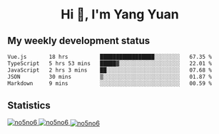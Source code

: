 <h1 align="center">Hi 👋, I'm Yang Yuan</h1>


## My weekly development status
<!--START_SECTION:waka-->

```txt
Vue.js       18 hrs          █████████████████░░░░░░░░   67.35 %
TypeScript   5 hrs 53 mins   █████▓░░░░░░░░░░░░░░░░░░░   22.01 %
JavaScript   2 hrs 3 mins    ██░░░░░░░░░░░░░░░░░░░░░░░   07.68 %
JSON         30 mins         ▒░░░░░░░░░░░░░░░░░░░░░░░░   01.87 %
Markdown     9 mins          ░░░░░░░░░░░░░░░░░░░░░░░░░   00.59 %
```

<!--END_SECTION:waka-->

## Statistics
<a href="https://github.com/anuraghazra/github-readme-stats">
  <img src="https://github-readme-stats.vercel.app/api/top-langs/?username=no5no6&theme=dracula" alt="no5no6">
</a>
<a href="https://github.com/anuraghazra/github-readme-stats">
  <img src="https://github-readme-stats.vercel.app/api?username=no5no6&show_icons=true&theme=dracula&line_height=40" alt="no5no6">
</a>
<a href="https://github.com/anuraghazra/github-readme-stats">
  <img align="center" src="https://github-readme-streak-stats.herokuapp.com/?user=no5no6&theme=dracula" alt="no5no6" />
</a>